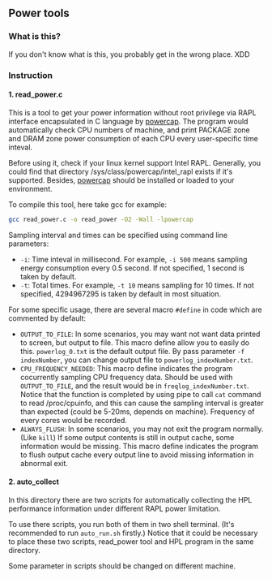 ## Power tools

### What is this?

If you don't know what is this, you probably get in the wrong place. XDD



### Instruction

#### 1. read_power.c

This is a tool to get your power information without root privilege via RAPL interface encapsulated in C language by [powercap](https://github.com/powercap/powercap). The program would automatically check CPU numbers of machine, and print PACKAGE zone and DRAM zone power consumption of each CPU every user-specific time inteval.

Before using it, check if your linux kernel support Intel RAPL. Generally, you could find that directory /sys/class/powercap/intel_rapl exists if it's supported. Besides, [powercap](https://github.com/powercap/powercap) should be installed or loaded to your environment.

To compile this tool, here take gcc for example:

```bash
gcc read_power.c -o read_power -O2 -Wall -lpowercap
```

Sampling interval and times can be specified using command line parameters:

* `-i`: Time inteval in millisecond. For example, `-i 500` means sampling energy consumption every 0.5 second. If not specified, 1 second is taken by default.
* `-t`: Total times. For example, `-t 10` means sampling for 10 times. If not specified, 4294967295 is taken by default in most situation.

For some specific usage, there are several macro `#define` in code which are commented by default:

* `OUTPUT_TO_FILE`: In some scenarios, you may want not want data printed to screen, but output to file. This macro define allow you to easily do this. `powerlog_0.txt` is the default output file. By pass parameter `-f indexNumber`, you can change output file to `powerlog_indexNumber.txt`.
* `CPU_FREQUENCY_NEEDED`: This macro define indicates the program cocurrently sampling CPU frequency data. Should be used with `OUTPUT_TO_FILE`, and the result would be in `freqlog_indexNumber.txt`. Notice that the function is completed by using pipe to call `cat` command to read /proc/cpuinfo, and this can cause the sampling interval is greater than expected (could be 5-20ms, depends on machine). Frequency of every cores would be recorded.
* `ALWAYS_FLUSH`: In some scenarios, you may not exit the program normally. (Like `kill`) If some output contents is still in output cache, some information would be missing. This macro define indicates the program to flush output cache every output line to avoid missing information in abnormal exit.

#### 2. auto_collect

In this directory there are two scripts for automatically collecting the HPL performance information under different RAPL power limitation.

To use there scripts, you run both of them in two shell terminal. (It's recommended to run `auto_run.sh` firstly.) Notice that it could be necessary to place these two scripts, read_power tool and HPL program in the same directory.

Some parameter in scripts should be changed on different machine.


